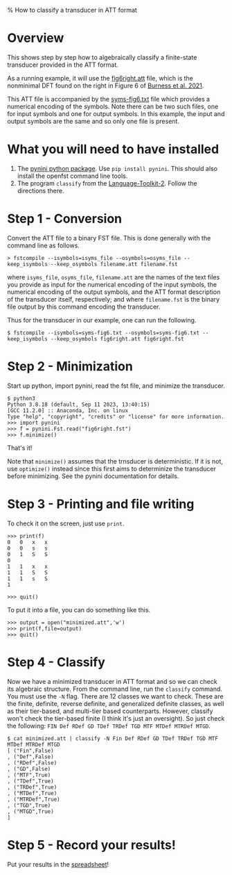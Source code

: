 % How to classify a transducer in ATT format

# Overview

This shows step by step how to algebraically classify a finite-state
transducer provided in the ATT format.

As a running example, it will use the [fig6right.att](fig6right.att)
file, which is the nonminimal DFT found on the right in Figure 6 of
[Burness et
al. 2021](https://www.glossa-journal.org/article/id/5780/).

This ATT file is accompanied by the [syms-fig6.txt](syms-fig6.txt)
file which provides a numerical encoding of the symbols.  Note there
can be two such files, one for input symbols and one for output
symbols. In this example, the input and output symbols are the same
and so only one file is present.

# What you will need to have installed

1. The [pynini python
   package](https://www.openfst.org/twiki/bin/view/GRM/Pynini). Use
   `pip install pynini`. This should also install the openfst command
   line tools.
2. The program `classify` from the
   [Language-Toolkit-2](https://github.com/vvulpes0/Language-Toolkit-2). Follow
   the directions there.

# Step 1 - Conversion

Convert the ATT file to a binary FST file. This is done generally with
the command line as follows.

```
> fstcompile --isymbols=isyms_file --osymbols=osyms_file --keep_isymbols --keep_osymbols filename.att filename.fst
```

where `isyms_file`, `osyms_file`, `filename.att` are the names of the
text files you provide as input for the numerical encoding of the
input symbols, the numerical encoding of the output symbols, and the
ATT format description of the transducer itself, respectively; and
where `filename.fst` is the binary file output by this command
encoding the transducer.

Thus for the transducer in our example, one can run the following.

```
$ fstcompile --isymbols=syms-fig6.txt --osymbols=syms-fig6.txt --keep_isymbols --keep_osymbols fig6right.att fig6right.fst
```

# Step 2 - Minimization

Start up python, import pynini, read the fst file, and minimize the transducer.

```
$ python3
Python 3.8.18 (default, Sep 11 2023, 13:40:15)
[GCC 11.2.0] :: Anaconda, Inc. on linux
Type "help", "copyright", "credits" or "license" for more information.
>>> import pynini
>>> f = pynini.Fst.read("fig6right.fst")
>>> f.minimize()
```

That's it!

Note that `minimize()` assumes that the trnsducer is deterministic. If
it is not, use `optimize()` instead since this first aims to
determinize the transducer before minimizing. See the pynini
documentation for details.

# Step 3 - Printing and file writing

To check it on the screen, just use `print`.

```
>>> print(f)
0	0	x	x
0	0	s	s
0	1	S	S
0
1	1	x	x
1	1	S	S
1	1	s	S
1

>>> quit()
```

To put it into a file, you can do something like this.

```
>>> output = open("minimized.att",'w')
>>> print(f,file=output)
>>> quit()
```

# Step 4 - Classify

Now we have a minimized transducer in ATT format and so we can check
its algebraic structure. From the command line, run the `classify`
command. You must use the `-N` flag. There are 12 classes we want to
check. These are the finite, definite, reverse definite, and
generalized definite classes, as well as their tier-based, and
multi-tier based counterparts. However, classify won't check the
tier-based finite (I think it's just an oversight). So just check the
following: `FIN Def RDef GD TDef TRDef TGD MTF MTDef MTRDef MTGD`.

```
$ cat minimized.att | classify -N Fin Def RDef GD TDef TRDef TGD MTF MTDef MTRDef MTGD 
[ ("Fin",False)
, ("Def",False)
, ("RDef",False)
, ("GD",False)
, ("MTF",True)
, ("TDef",True)
, ("TRDef",True)
, ("MTDef",True)
, ("MTRDef",True)
, ("TGD",True)
, ("MTGD",True)
]
```

# Step 5 - Record your results!

Put your results in the [spreadsheet](https://docs.google.com/spreadsheets/d/1IWFIMThG5AIkmrA2c6gmbTTBxIZinQmGT5WUhJI-47I/edit?usp=sharing)!
